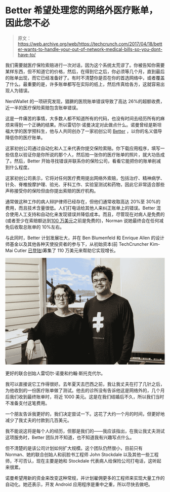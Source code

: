 # Better 希望处理您的网络外医疗账单，因此您不必 

> 原文：<https://web.archive.org/web/https://techcrunch.com/2017/04/18/better-wants-to-handle-your-out-of-network-medical-bills-so-you-dont-have-to/>

我们需要就医疗保险索赔进行一次对话，因为这个系统太荒谬了。你被告知你需要某样东西，但不知道它的价格，然后，在得到它之后，你必须等几个月，直到最后的账单出现，而它已经准备好了。有时不清楚你是否在你的首选网络中，或者覆盖了什么。最重要的是，许多账单都写在实际的纸上，然后传真给各方，这就容易出现人为错误。

NerdWallet 的一项研究发现，猖獗的医院账单错误导致了高达 26%的超额收费，近一半的医疗保险索赔包含账单错误。

这是一件痛苦的事情，大多数人都不知道所有的代码，也没有时间去经历所有的麻烦来得到一个正确的结果。所以雷切尔·诺曼决定对此做点什么。诺曼曾经是斯坦福大学的医学预科生，他与人共同创办了一家初创公司 [Better](https://web.archive.org/web/20221208074439/https://getbetter.co/) ，以你的名义倡导降低你的医疗账单。

这家初创公司通过自动化和人工来代表你提交保险索赔。你下载应用程序，填写一些信息以验证你是你所说的那个人，然后拍一张你的医疗账单的照片，就大功告成了。然后，Better 开始寻找错误并联系你的保险公司，看看它能把你的账单削减到什么程度。

这家初创公司表示，它将对任何医疗费用提出网络外索赔，包括治疗、精神病学、针灸、脊椎按摩护理、验光、牙科工作、实验室测试和药物，因此它非常适合那些声称接受你的保险但由你提出索赔的医疗机构。

通常做这种工作的病人辩护律师已经存在，但他们通常收取高达 20%至 30%的费用，而且技术含量很低。人们打电话给其他人来纠正账单上的错误。Better 混合使用人工支持和自动化来发现错误并降低成本。而且，尽管现在对病人是免费的(或者至少在索赔额达到[100 万美元](https://web.archive.org/web/20221208074439/https://getbetter.co/)之前是免费的)，Norman 说她最终会在任何减免后收取总账单的 10%左右。

与此同时，Better 计划发展壮大，并在 Ben Blumenfeld 和 Enrique Allen 的设计师基金以及其他各种天使投资者的参与下，从初始资本(前 TechCruncher Kim-Mai Cutler [已登陆](https://web.archive.org/web/20221208074439/https://medium.com/@kimmaicutler))筹集了 110 万美元来帮助它实现增长。

![](img/752cb7dbcfeaf791942543ef593f2492.png)

更好的联合创始人雷切尔·诺曼和约翰·斯托克代尔。

我可以直接说它工作得很好。去年夏天去巴西之前，我让我丈夫在打了几针之后，为他收到的一份医疗账单做了测试。他去的诊所没有告诉他这是网络外的，几个月后我们收到最终账单时，将近 1000 美元。这是在我们结婚后不久，所以我们当时不准备支付这笔费用。

一个朋友告诉我更好的，我们决定尝试一下。这花了大约一个月的时间，但更好地减少了我丈夫的付款到几百美元。

我不能说这将是每个人的经历，但那是我们的——我应该指出，在我让我丈夫测试这项服务时，Better 团队并不知道，也不知道我有兴趣写点什么。

但不清楚的是该公司计划如何扩大规模。这个团队仍然很小，目前只有 Norman、她的联合创始人和前脸书工程师 John Stockdale 以及其他一些工程师，不可否认，现在主要是她和 Stockdale 代表病人给保险公司打电话，这听起来很累。

诺曼希望用新的资金来改变这种常规，并计划雇佣更多的工程师来实现大量工作的自动化。她还表示，开发 Android 应用程序是重中之重，所以尽快去做吧。